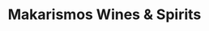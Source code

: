 ---
title: "Makarismos Wines & Spirits"
url: /laoag/makarismos-wines-und-spirits/
shop: Spirituosen
---
